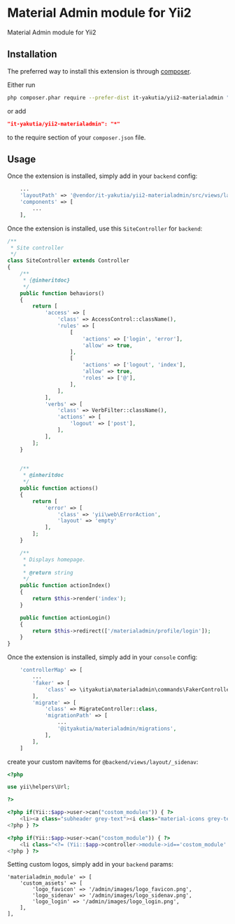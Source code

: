 Material Admin module for Yii2
====================
Material Admin module for Yii2

Installation
------------
The preferred way to install this extension is through [composer](http://getcomposer.org/download/).

Either run

```sh
php composer.phar require --prefer-dist it-yakutia/yii2-materialadmin "*"
```

or add

```json
"it-yakutia/yii2-materialadmin": "*"
```

to the require section of your `composer.json` file.


Usage
-----
Once the extension is installed, simply add in your `backend` config:

```php
    ...
    'layoutPath' => '@vendor/it-yakutia/yii2-materialadmin/src/views/layouts',
    'components' => [
        ...
    ],
```

Once the extension is installed, use this `SiteController` for `backend`:
```php
/**
 * Site controller
 */
class SiteController extends Controller
{
    /**
     * {@inheritdoc}
     */
    public function behaviors()
    {
        return [
            'access' => [
                'class' => AccessControl::className(),
                'rules' => [
                    [
                        'actions' => ['login', 'error'],
                        'allow' => true,
                    ],
                    [
                        'actions' => ['logout', 'index'],
                        'allow' => true,
                        'roles' => ['@'],
                    ],
                ],
            ],
            'verbs' => [
                'class' => VerbFilter::className(),
                'actions' => [
                    'logout' => ['post'],
                ],
            ],
        ];
    }

    
    /**
     * @inheritdoc
     */
    public function actions()
    {
        return [
            'error' => [
                'class' => 'yii\web\ErrorAction',
                'layout' => 'empty'
            ],
        ];
    }

    /**
     * Displays homepage.
     *
     * @return string
     */
    public function actionIndex()
    {
        return $this->render('index');
    }

    public function actionLogin()
    {
        return $this->redirect(['/materialadmin/profile/login']);
    }
}
```

Once the extension is installed, simply add in your `console` config:

```php
    'controllerMap' => [
        ...
        'faker' => [
            'class' => \ityakutia\materialadmin\commands\FakerController::class,
        ],
        'migrate' => [
            'class' => MigrateController::class,
            'migrationPath' => [
                ...
                '@ityakutia/materialadmin/migrations',
            ],
        ],
    ]
```

create your custom navitems for `@backend/views/layout/_sidenav`:
```php
<?php

use yii\helpers\Url;

?>

<?php if(Yii::$app->user->can("costom_modules")) { ?>
    <li><a class="subheader grey-text"><i class="material-icons grey-text tiny">public</i> <?= Yii::t('app', 'Мои модули')?></a></li>
<?php } ?>

<?php if(Yii::$app->user->can("costom_module")) { ?>
    <li class="<?= (Yii::$app->controller->module->id=='costom_module' && Yii::$app->controller->id=='back')?'active':''; ?>"><a class="waves-effect waves-teal" href="<?= Url::toRoute('/costom_module/back/index') ?>"><i class="material-icons">pageview</i> <?= Yii::t('app', 'Мой модуль') ?></a></li>
<?php } ?>
```


Setting custom logos, simply add in your `backend` params:
```
'materialadmin_module' => [
    'custom_assets' => [
        'logo_favicon' => '/admin/images/logo_favicon.png',
        'logo_sidenav' => '/admin/images/logo_sidenav.png',
        'logo_login' => '/admin/images/logo_login.png',
    ],
],
```